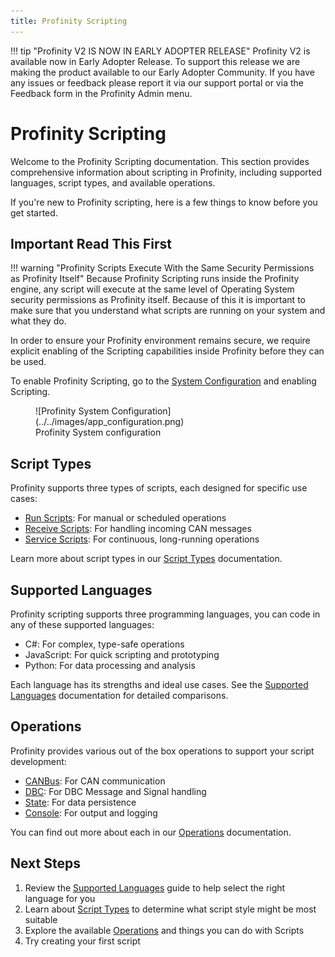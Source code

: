 ```yaml
---
title: Profinity Scripting
---
```


!!! tip "Profinity V2 IS NOW IN EARLY ADOPTER RELEASE"
    Profinity V2 is available now in Early Adopter Release.  To support this release we are making the product available to our Early Adopter Community.  If you have any issues or feedback please report it via our support portal or via the Feedback form in the Profinity Admin menu.

# Profinity Scripting

Welcome to the Profinity Scripting documentation. This section provides comprehensive information about scripting in Profinity, including supported languages, script types, and available operations.

If you're new to Profinity scripting, here is a few things to know before you get started.

## Important Read This First

!!! warning "Profinity Scripts Execute With the Same Security Permissions as Profinity Itself"
    Because Profinity Scripting runs inside the Profinity engine, any script will execute at the same level of Operating System security permissions as Profinity itself.  Because of this it is important to make sure that you understand what scripts are running on your system and what they do.

In order to ensure your Profinity environment remains secure, we require explicit enabling of the Scripting capabilities inside Profinity before they can be used.  

To enable Profinity Scripting, go to the [System Configuration](../../Administration/System_Config.md) and enabling Scripting.

<figure markdown>
![Profinity System Configuration](../../images/app_configuration.png)
<figcaption>Profinity System configuration</figcaption>
</figure>

## Script Types

Profinity supports three types of scripts, each designed for specific use cases:

- [Run Scripts](./Script_Types/RunScripts.md): For manual or scheduled operations
- [Receive Scripts](./Script_Types/ReceiveScripts.md): For handling incoming CAN messages
- [Service Scripts](./Script_Types/ServiceScripts.md): For continuous, long-running operations

Learn more about script types in our [Script Types](./Script_Types/index.md) documentation.

## Supported Languages

Profinity scripting supports three programming languages, you can code in any of these supported languages:

- C#: For complex, type-safe operations
- JavaScript: For quick scripting and prototyping
- Python: For data processing and analysis

Each language has its strengths and ideal use cases. See the [Supported Languages](./Supported_Languages/index.md) documentation for detailed comparisons.

## Operations

Profinity provides various out of the box operations to support your script development:

- [CANBus](./Operations/CANBus.md): For CAN communication
- [DBC](./Operations/DBC.md): For DBC Message and Signal handling
- [State](./Operations/State.md): For data persistence
- [Console](./Operations/Console.md): For output and logging

You can find out more about each in our [Operations](./Operations/index.md) documentation.

## Next Steps

1. Review the [Supported Languages](./Supported_Languages/index.md) guide to help select the right language for you
2. Learn about [Script Types](./Script_Types/index.md) to determine what script style might be most suitable
3. Explore the available [Operations](./Operations/index.md) and things you can do with Scripts
4. Try creating your first script 
